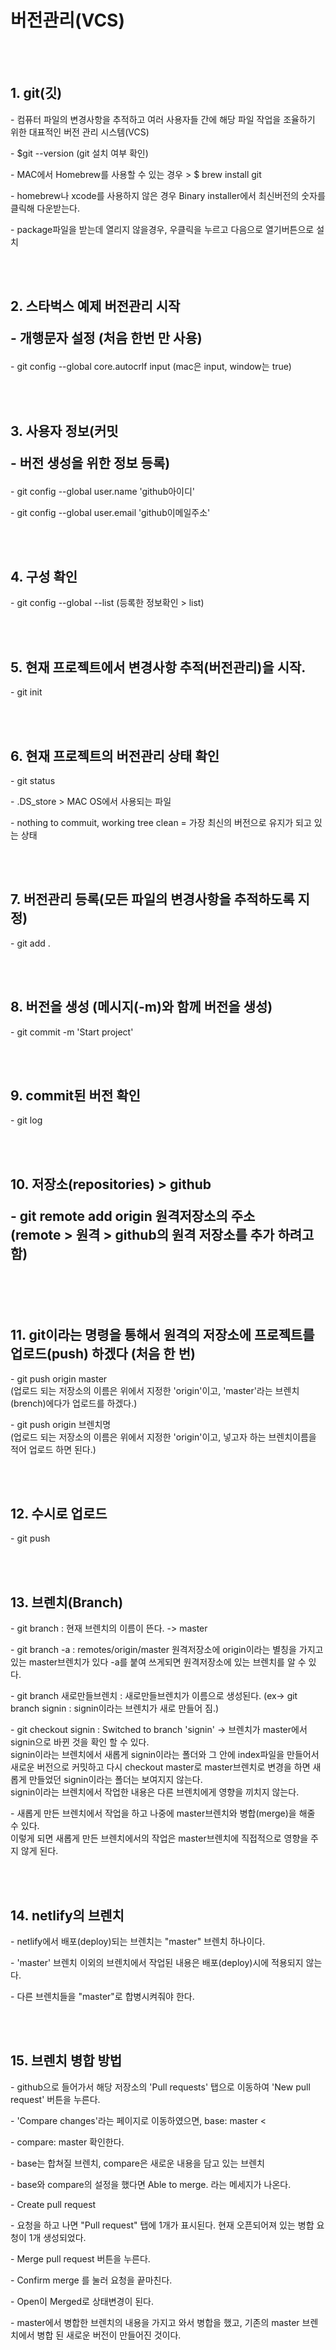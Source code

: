 <h1>버전관리(VCS)</h1> 
<br/><br/>

<h2>1. git(깃)</h2>
<p>- 컴퓨터 파일의 변경사항을 추적하고 여러 사용자들 간에 해당 파일 작업을 조율하기 위한 대표적인 버전 관리 시스템(VCS)
<p>- $git --version (git 설치 여부 확인)</p>
<p>- MAC에서 Homebrew를 사용할 수 있는 경우 > $ brew install git </p>
<p>- homebrew나 xcode를 사용하지 않은 경우 Binary installer에서 최신버전의 숫자를 클릭해 다운받는다.</p>
<p>- package파일을 받는데 열리지 않을경우, 우클릭을 누르고 다음으로 열기버튼으로 설치 </p>
<br/><br/>

<h2>2. 스타벅스 예제 버전관리 시작 <p>- 개행문자 설정 (처음 한번 만 사용)</h2>
<p>- git config --global core.autocrlf input (mac은 input, window는 true)</p>
<br/><br/>

<h2>3. 사용자 정보(커밋 <p>- 버전 생성을 위한 정보 등록)</h2>
<p>- git config --global user.name 'github아이디'</p>
<p>- git config --global user.email 'github이메일주소'</p>
<br/><br/>

<h2>4. 구성 확인</h2>
<p>- git config --global --list (등록한 정보확인 > list)</p>
<br/><br/>

<h2>5. 현재 프로젝트에서 변경사항 추적(버전관리)을 시작.</h2>
<p>- git init </p>
<br/><br/>

<h2>6. 현재 프로젝트의 버전관리 상태 확인</h2>
<p>- git status </p>
<p>- .DS_store > MAC OS에서 사용되는 파일 </p>
<p>- nothing to commuit, working tree clean = 가장 최신의 버전으로 유지가 되고 있는 상태</p>
<br/><br/>

<h2>7. 버전관리 등록(모든 파일의 변경사항을 추적하도록 지정)</h2>
<p>- git add . </p>
<br/><br/>

<h2>8. 버전을 생성 (메시지(-m)와 함께 버전을 생성)</h2>
<p>- git commit -m 'Start project' </p>
<br/><br/>

<h2>9. commit된 버전 확인</h2>
<p>- git log </p>
<br/><br/>

<h2>10. 저장소(repositories) > github</2>
<p>- git remote add origin 원격저장소의 주소 <br/>
  (remote > 원격 > github의 원격 저장소를 추가 하려고 함) </p>
  <br/><br/>

<h2>11. git이라는 명령을 통해서 원격의 저장소에 프로젝트를 업로드(push) 하겠다 (처음 한 번)</h2>
<p>- git push origin master <br/>
  (업로드 되는 저장소의 이름은 위에서 지정한 'origin'이고, 'master'라는 브렌치(brench)에다가 업로드를 하겠다.)</p>
<p>- git push origin 브렌치명 </br>
  (업로드 되는 저장소의 이름은 위에서 지정한 'origin'이고, 넣고자 하는 브렌치이름을 적어 업로드 하면 된다.) </p>
  <br/><br/>

<h2>12. 수시로 업로드</h2>
<p>- git push </p>
<br/><br/>

<h2>13. 브렌치(Branch)</h2>
<p>- git branch : 현재 브렌치의 이름이 뜬다. -> master</p>
<p>- git branch -a : remotes/origin/master 원격저장소에 origin이라는 별칭을 가지고 있는 master브렌치가 있다 -a를 붙여 쓰게되면 원격저장소에 있는 브렌치를 알 수 있다. </p>
<p>- git branch 새로만들브렌치 : 새로만들브렌치가 이름으로 생성된다. (ex-> git branch signin : signin이라는 브렌치가 새로 만들어 짐.) </p>
<p>- git checkout signin : Switched to branch 'signin' -> 브렌치가 master에서 signin으로 바뀐 것을 확인 할 수 있다.<br/> signin이라는 브렌치에서 새롭게 signin이라는 폴더와 그 안에 index파일을 만들어서 새로운 버전으로 커밋하고 다시 checkout master로 master브렌치로 변경을 하면 새롭게 만들었던 signin이라는 폴더는 보여지지 않는다.<br/> signin이라는 브렌치에서 작업한 내용은 다른 브렌치에게 영향을 끼치지 않는다. </p>
<p>- 새롭게 만든 브렌치에서 작업을 하고 나중에 master브렌치와 병합(merge)을 해줄 수 있다. <br/>이렇게 되면 새롭게 만든 브렌치에서의 작업은 master브렌치에 직접적으로 영향을 주지 않게 된다. </p>
<br/><br/>

<h2>14. netlify의 브렌치</h2>
<p>- netlify에서 배포(deploy)되는 브렌치는 "master" 브렌치 하나이다.</p>
<p>- 'master' 브렌치 이외의 브렌치에서 작업된 내용은 배포(deploy)시에 적용되지 않는다. </p>
<p>- 다른 브렌치들을 "master"로 합병시켜줘야 한다. </p>
<br/><br/>

<h2>15. 브렌치 병합 방법</h2>
<p>- github으로 들어가서 해당 저장소의 'Pull requests' 탭으로 이동하여 'New pull request' 버튼을 누른다.</p>
<p>- 'Compare changes'라는 페이지로 이동하였으면, base: master <<p>- compare: master 확인한다.</p>
<p>- base는 합쳐질 브렌치, compare은 새로운 내용을 담고 있는 브렌치</p>
<p>- base와 compare의 설정을 했다면 Able to merge. 라는 메세지가 나온다. </p>
<p>- Create pull request</p>
<p>- 요청을 하고 나면 "Pull request" 탭에 1개가 표시된다. 현재 오픈되어져 있는 병합 요청이 1개 생성되었다.</p>
<p>- Merge pull request 버튼을 누른다.</p>
<p>- Confirm merge 를 눌러 요청을 끝마친다.</p>
<p>- Open이 Merged로 상태변경이 된다.</p>
<p>- master에서 병합한 브렌치의 내용을 가지고 와서 병합을 했고, 기존의 master 브렌치에서 병합 된 새로운 버전이 만들어진 것이다. </p>
